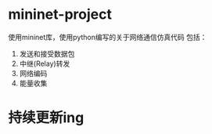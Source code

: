 # mininet-project
使用mininet库，使用python编写的关于网络通信仿真代码
包括：
1. 发送和接受数据包
2. 中继(Relay)转发
3. 网络编码
4. 能量收集
# 持续更新ing
